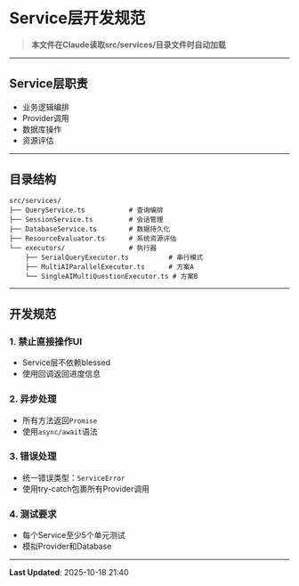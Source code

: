 # Service层开发规范

> **本文件在Claude读取src/services/目录文件时自动加载**

---

## Service层职责

- 业务逻辑编排
- Provider调用
- 数据库操作
- 资源评估

---

## 目录结构

```
src/services/
├── QueryService.ts           # 查询编排
├── SessionService.ts         # 会话管理
├── DatabaseService.ts        # 数据持久化
├── ResourceEvaluator.ts      # 系统资源评估
└── executors/                # 执行器
    ├── SerialQueryExecutor.ts          # 串行模式
    ├── MultiAIParallelExecutor.ts      # 方案A
    └── SingleAIMultiQuestionExecutor.ts # 方案B
```

---

## 开发规范

### 1. 禁止直接操作UI
- Service层不依赖blessed
- 使用回调返回进度信息

### 2. 异步处理
- 所有方法返回`Promise`
- 使用`async/await`语法

### 3. 错误处理
- 统一错误类型：`ServiceError`
- 使用try-catch包裹所有Provider调用

### 4. 测试要求
- 每个Service至少5个单元测试
- 模拟Provider和Database

---

**Last Updated**: 2025-10-18 21:40
